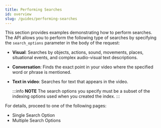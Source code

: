 ```yaml
---
title: Performing Searches
id: overview
slug: /guides/performing-searches
---
```


This section provides examples demonstrating how to perform searches. The API allows you to perform the following type of searches by specifying the `search_options` parameter in the body of the request:
- **Visual**: Searches by objects, actions, sound, movements, places, situational events, and complex audio-visual text descriptions.
- **Conversation**: Finds the exact point in your video where the specified word or phrase is mentioned.
- **Text in video**: Searches for text that appears in the video.
  
  :::info **NOTE**
  The search options you specify must be a subset of the indexing options used when you created the index.
  :::


For details, proceed to one of the following pages:

- Single Search Option
- Multiple Search Options

<!--TODO: Add links-->